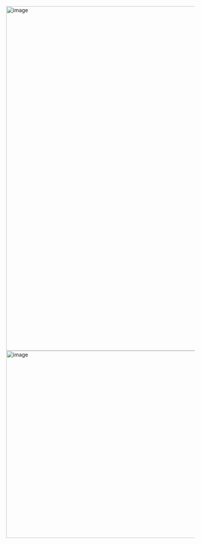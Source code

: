 <img width="2250" height="918" alt="image" src="https://github.com/user-attachments/assets/e6423271-19eb-4271-a6b0-0c6d66728127" />

<img width="564" height="499" alt="image" src="https://github.com/user-attachments/assets/08239cb1-95a8-494c-9692-895aee95ec5a" />
